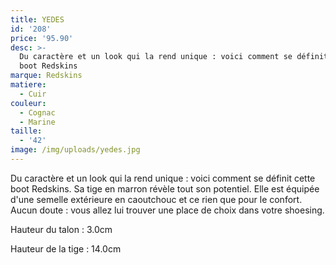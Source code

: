```yaml
---
title: YEDES
id: '208'
price: '95.90'
desc: >-
  Du caractère et un look qui la rend unique : voici comment se définit cette
  boot Redskins
marque: Redskins
matiere:
  - Cuir
couleur:
  - Cognac
  - Marine
taille:
  - '42'
image: /img/uploads/yedes.jpg
---
```

Du caractère et un look qui la rend unique : voici comment se définit cette boot Redskins. Sa tige en marron révèle tout son potentiel. Elle est équipée d'une semelle extérieure en caoutchouc et ce rien que pour le confort. Aucun doute : vous allez lui trouver une place de choix dans votre shoesing.



Hauteur du talon : 3.0cm

Hauteur de la tige : 14.0cm
